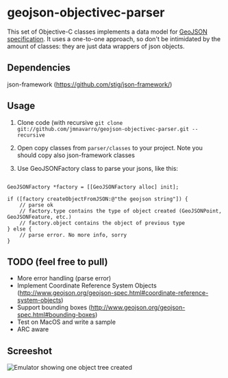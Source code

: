 geojson-objectivec-parser
==========================

This set of Objective-C classes implements a data model for [GeoJSON specification](http://www.geojson.org/geojson-spec.html). It uses a one-to-one approach, so don't be intimidated by the amount of classes: they are just data wrappers of json objects.


Dependencies
----------------

json-framework (https://github.com/stig/json-framework/)


Usage
-------------

1. Clone code (with recursive
`git clone git://github.com/jmnavarro/geojson-objectivec-parser.git --recursive`

2. Open copy classes from `parser/classes` to your project. Note you should copy also json-framework classes

3. Use GeoJSONFactory class to parse your jsons, like this:

```obj-c

GeoJSONFactory *factory = [[GeoJSONFactory alloc] init];
    
if ([factory createObjectFromJSON:@"the geojson string"]) {
	// parse ok
	// factory.type contains the type of object created (GeoJSONPoint, GeoJSONFeature, etc.)
	// factory.object contains the object of previous type
} else {
	// parse error. No more info, sorry
}
```


TODO (feel free to pull)
---------------------------

* More error handling (parse error)
* Implement Coordinate Reference System Objects (http://www.geojson.org/geojson-spec.html#coordinate-reference-system-objects)
* Support bounding boxes (http://www.geojson.org/geojson-spec.html#bounding-boxes)
* Test on MacOS and write a sample
* ARC aware

Screeshot
-------------------
![Emulator showing one object tree created](https://github.com/jmnavarro/geojson-objectivec-parser/blob/master/img/ios-sample.png?raw=true)


